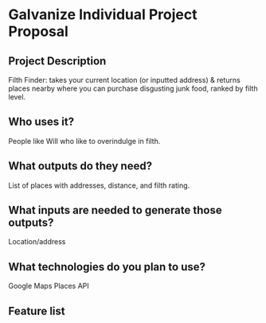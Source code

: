 # Galvanize Individual Project Proposal

## Project Description
Filth Finder: takes your current location (or inputted address) & returns places nearby where you can purchase disgusting junk food, ranked by filth level.

## Who uses it?
People like Will who like to overindulge in filth.

## What outputs do they need?
List of places with addresses, distance, and filth rating.

## What inputs are needed to generate those outputs?
Location/address

## What technologies do you plan to use?
Google Maps Places API

## Feature list
